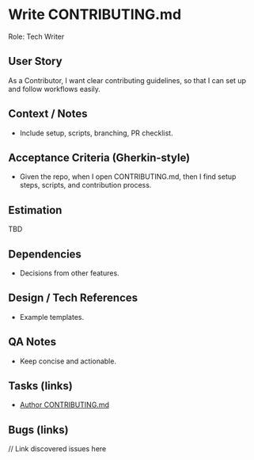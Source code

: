 # Write CONTRIBUTING.md

Role: Tech Writer

## User Story
As a Contributor, I want clear contributing guidelines, so that I can set up and follow workflows easily.

## Context / Notes
- Include setup, scripts, branching, PR checklist.

## Acceptance Criteria (Gherkin-style)
- Given the repo, when I open CONTRIBUTING.md, then I find setup steps, scripts, and contribution process.

## Estimation
TBD

## Dependencies
- Decisions from other features.

## Design / Tech References
- Example templates.

## QA Notes
- Keep concise and actionable.

## Tasks (links)
- [Author CONTRIBUTING.md](./tasks/author-contributing.md)

## Bugs (links)
// Link discovered issues here

